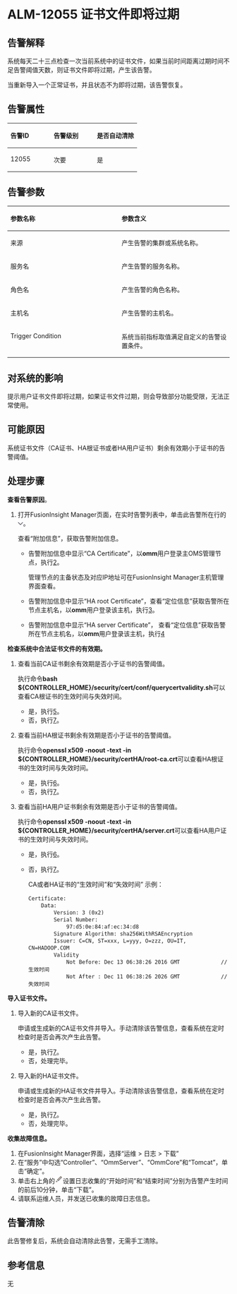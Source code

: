 # ALM-12055 证书文件即将过期<a name="ALM-12055"></a>

## 告警解释<a name="section39779984"></a>

系统每天二十三点检查一次当前系统中的证书文件，如果当前时间距离过期时间不足告警阈值天数，则证书文件即将过期，产生该告警。

当重新导入一个正常证书，并且状态不为即将过期，该告警恢复。

## 告警属性<a name="section22475544"></a>

<a name="table46559760"></a>
<table><thead align="left"><tr id="row56576642"><th class="cellrowborder" valign="top" width="33.33333333333333%" id="mcps1.1.4.1.1"><p id="p19305289"><a name="p19305289"></a><a name="p19305289"></a>告警ID</p>
</th>
<th class="cellrowborder" valign="top" width="33.33333333333333%" id="mcps1.1.4.1.2"><p id="p20224568"><a name="p20224568"></a><a name="p20224568"></a>告警级别</p>
</th>
<th class="cellrowborder" valign="top" width="33.33333333333333%" id="mcps1.1.4.1.3"><p id="p27577336"><a name="p27577336"></a><a name="p27577336"></a>是否自动清除</p>
</th>
</tr>
</thead>
<tbody><tr id="row19171761"><td class="cellrowborder" valign="top" width="33.33333333333333%" headers="mcps1.1.4.1.1 "><p id="p9408778"><a name="p9408778"></a><a name="p9408778"></a>12055</p>
</td>
<td class="cellrowborder" valign="top" width="33.33333333333333%" headers="mcps1.1.4.1.2 "><p id="p23913515"><a name="p23913515"></a><a name="p23913515"></a>次要</p>
</td>
<td class="cellrowborder" valign="top" width="33.33333333333333%" headers="mcps1.1.4.1.3 "><p id="p57946557"><a name="p57946557"></a><a name="p57946557"></a>是</p>
</td>
</tr>
</tbody>
</table>

## 告警参数<a name="section953306"></a>

<a name="table63159527"></a>
<table><thead align="left"><tr id="row66054230"><th class="cellrowborder" valign="top" width="50%" id="mcps1.1.3.1.1"><p id="p48792409"><a name="p48792409"></a><a name="p48792409"></a>参数名称</p>
</th>
<th class="cellrowborder" valign="top" width="50%" id="mcps1.1.3.1.2"><p id="p59871065"><a name="p59871065"></a><a name="p59871065"></a>参数含义</p>
</th>
</tr>
</thead>
<tbody><tr id="row1227873216372"><td class="cellrowborder" valign="top" width="50%" headers="mcps1.1.3.1.1 "><p id="p17935380415"><a name="p17935380415"></a><a name="p17935380415"></a>来源</p>
</td>
<td class="cellrowborder" valign="top" width="50%" headers="mcps1.1.3.1.2 "><p id="p187931338134115"><a name="p187931338134115"></a><a name="p187931338134115"></a>产生告警的集群或系统名称。</p>
</td>
</tr>
<tr id="row17718077"><td class="cellrowborder" valign="top" width="50%" headers="mcps1.1.3.1.1 "><p id="p25878126"><a name="p25878126"></a><a name="p25878126"></a>服务名</p>
</td>
<td class="cellrowborder" valign="top" width="50%" headers="mcps1.1.3.1.2 "><p id="p15753427"><a name="p15753427"></a><a name="p15753427"></a>产生告警的服务名称。</p>
</td>
</tr>
<tr id="row7563116"><td class="cellrowborder" valign="top" width="50%" headers="mcps1.1.3.1.1 "><p id="p8632699"><a name="p8632699"></a><a name="p8632699"></a>角色名</p>
</td>
<td class="cellrowborder" valign="top" width="50%" headers="mcps1.1.3.1.2 "><p id="p28160051"><a name="p28160051"></a><a name="p28160051"></a>产生告警的角色名称。</p>
</td>
</tr>
<tr id="row52113869"><td class="cellrowborder" valign="top" width="50%" headers="mcps1.1.3.1.1 "><p id="p60473876"><a name="p60473876"></a><a name="p60473876"></a>主机名</p>
</td>
<td class="cellrowborder" valign="top" width="50%" headers="mcps1.1.3.1.2 "><p id="p66545816"><a name="p66545816"></a><a name="p66545816"></a>产生告警的主机名。</p>
</td>
</tr>
<tr id="row2375254014110"><td class="cellrowborder" valign="top" width="50%" headers="mcps1.1.3.1.1 "><p id="p4490756514110"><a name="p4490756514110"></a><a name="p4490756514110"></a>Trigger Condition</p>
</td>
<td class="cellrowborder" valign="top" width="50%" headers="mcps1.1.3.1.2 "><p id="p1363418014110"><a name="p1363418014110"></a><a name="p1363418014110"></a>系统当前指标取值满足自定义的告警设置条件。</p>
</td>
</tr>
</tbody>
</table>

## 对系统的影响<a name="section8579761"></a>

提示用户证书文件即将过期，如果证书文件过期，则会导致部分功能受限，无法正常使用。

## 可能原因<a name="section10108989"></a>

系统证书文件（CA证书、HA根证书或者HA用户证书）剩余有效期小于证书的告警阈值。

## 处理步骤<a name="section23872039"></a>

**查看告警原因**。

1.  打开FusionInsight Manager页面，在实时告警列表中，单击此告警所在行的![](figures/zh-cn_image_0263895749.png)。

    查看“附加信息”，获取告警附加信息。

    -   告警附加信息中显示“CA Certificate”，以**omm**用户登录主OMS管理节点，执行[2](#li31866665152950)。

        管理节点的主备状态及对应IP地址可在FusionInsight Manager主机管理界面查看。

    -   告警附加信息中显示“HA root Certificate”，查看“定位信息”获取告警所在节点主机名，以**omm**用户登录该主机，执行[3](#li35214520152950)。
    -   告警附加信息中显示“HA server Certificate”， 查看“定位信息”获取告警所在节点主机名，以**omm**用户登录该主机，执行[4](#li289449152950)


**检查系统中合法证书文件的有效期。**

1.  <a name="li31866665152950"></a>查看当前CA证书剩余有效期是否小于证书的告警阈值。

    执行命令**bash $\{CONTROLLER\_HOME\}/security/cert/conf/querycertvalidity.sh**可以查看CA根证书的生效时间与失效时间。

    -   是，执行[5](#li12048984152950)。
    -   否，执行[7](#li48423894152950)。

2.  <a name="li35214520152950"></a>查看当前HA根证书剩余有效期是否小于证书的告警阈值。

    执行命令**openssl x509 -noout -text -in $\{CONTROLLER\_HOME\}/security/certHA/root-ca.crt**可以查看HA根证书的生效时间与失效时间。

    -   是，执行[6](#li50119675152950)。
    -   否，执行[7](#li48423894152950)。

3.  <a name="li289449152950"></a>查看当前HA用户证书剩余有效期是否小于证书的告警阈值。

    执行命令**openssl x509 -noout -text -in $\{CONTROLLER\_HOME\}/security/certHA/server.crt**可以查看HA用户证书的生效时间与失效时间。

    -   是，执行[6](#li50119675152950)。
    -   否，执行[7](#li48423894152950)。

        CA或者HA证书的“生效时间”和“失效时间” 示例：

        ```
        Certificate: 
            Data: 
                Version: 3 (0x2) 
                Serial Number: 
                    97:d5:0e:84:af:ec:34:d8 
                Signature Algorithm: sha256WithRSAEncryption 
                Issuer: C=CN, ST=xxx, L=yyy, O=zzz, OU=IT, CN=HADOOP.COM 
                Validity 
                    Not Before: Dec 13 06:38:26 2016 GMT             //生效时间 
                    Not After : Dec 11 06:38:26 2026 GMT             //失效时间
        ```



**导入证书文件。**

1.  <a name="li12048984152950"></a>导入新的CA证书文件。

    申请或生成新的CA证书文件并导入。手动清除该告警信息，查看系统在定时检查时是否会再次产生此告警。

    -   是，执行[7](#li48423894152950)。
    -   否，处理完毕。

2.  <a name="li50119675152950"></a>导入新的HA证书文件。

    申请或生成新的HA证书文件并导入。手动清除该告警信息，查看系统在定时检查时是否会再次产生此告警。

    -   是，执行[7](#li48423894152950)。
    -   否，处理完毕。


**收集故障信息。**

1.  <a name="li48423894152950"></a>在FusionInsight Manager界面，选择“运维  \> 日志 \> 下载”
2.  在“服务”中勾选“Controller”、“OmmServer”、“OmmCore”和“Tomcat”，单击“确定”。
3.  单击右上角的![](figures/zh-cn_image_0263895382.png)设置日志收集的“开始时间”和“结束时间”分别为告警产生时间的前后10分钟，单击“下载”。
4.  请联系运维人员，并发送已收集的故障日志信息。

## 告警清除<a name="section169311343318"></a>

此告警修复后，系统会自动清除此告警，无需手工清除。

## 参考信息<a name="section13521760"></a>

无

